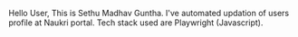 Hello User,
    This is Sethu Madhav Guntha.
    I've automated updation of users profile at Naukri portal.
    Tech stack used are Playwright (Javascript).